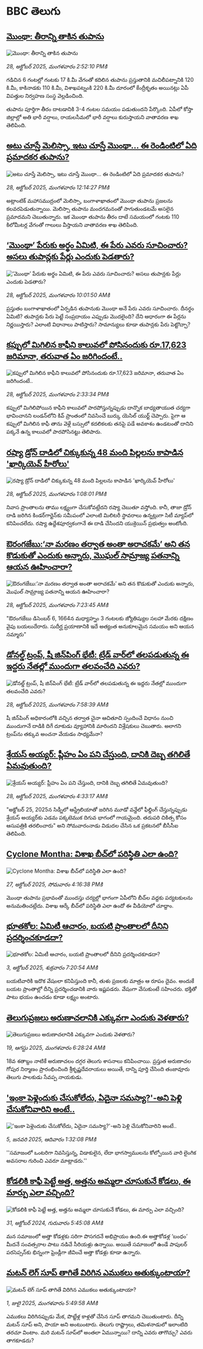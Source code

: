 # BBC తెలుగు## [మొంథా: తీరాన్ని తాకిన తుపాను](https://www.bbc.com/telugu/articles/cglgzrz1dx2o?at_medium=RSS&at_campaign=rss?at_campaign=githubrss)![మొంథా: తీరాన్ని తాకిన తుపాను](https://ichef.bbci.co.uk/ace/ws/240/cpsprodpb/6339/live/7efaac90-b40c-11f0-b2a1-6f537f66f9aa.jpg)_28, అక్టోబర్ 2025, మంగళవారం 2:52:10 PMకి_గడిచిన 6 గంటల్లో గంటకు 17 కి.మీ వేగంతో కదిలిన తుపాను ప్రస్తుతానికి మచిలీపట్నానికి 120 కి.మీ, కాకినాడకు 110 కి.మీ, విశాఖపట్నంకి 220 కి.మీ దూరంలో కేంద్రీకృతం అయినట్లు ఏపీ విపత్తుల నిర్వహణ సంస్థ వెల్లడించింది.

తుపాను పూర్తిగా తీరం దాటడానికి 3-4 గంటల సమయం పడుతుందని పేర్కొంది. ఏపీలో కోస్తా జిల్లాల్లో అతి భారీ వర్షాలు, రాయలసీమలో భారీ వర్షాలు కురుస్తాయని వాతావరణ శాఖ తెలిపింది.## [అటు చూస్తే మెలిస్సా, ఇటు చూస్తే మొంథా... ఈ రెండింటిలో ఏది ప్రమాదకర తుపాను?  ](https://www.bbc.com/telugu/articles/cpd2jnq7223o?at_medium=RSS&at_campaign=rss?at_campaign=githubrss)![అటు చూస్తే మెలిస్సా, ఇటు చూస్తే మొంథా... ఈ రెండింటిలో ఏది ప్రమాదకర తుపాను?  ](https://ichef.bbci.co.uk/ace/ws/240/cpsprodpb/a05f/live/51c7f990-b3e8-11f0-ba75-093eca1ac29b.jpg)_28, అక్టోబర్ 2025, మంగళవారం 12:14:27 PMకి_అట్లాంటిక్ మహాసముద్రంలో మెలిస్సా, బంగాళాఖాతంలో మొంథా తుపాను ప్రజలను కలవరపెడుతున్నాయి. మెలిస్సా తుపాను మందగమనంతో సాగుతుండటమే అసలైన ప్రమాదమని చెబుతున్నారు. ఇక మొంథా తుపాను తీరం దాటే సమయంలో గంటకు 110 కిలోమీటర్ల వేగంతో గాలులు వీస్తాయని వాతావరణ శాఖ తెలిపింది.## [‘మొంథా’ పేరుకు అర్థం ఏమిటి, ఈ పేరు ఎవరు సూచించారు? అసలు తుపాన్లకు పేర్లు ఎందుకు పెడతారు? ](https://www.bbc.com/telugu/articles/cd67nv276x0o?at_medium=RSS&at_campaign=rss?at_campaign=githubrss)![‘మొంథా’ పేరుకు అర్థం ఏమిటి, ఈ పేరు ఎవరు సూచించారు? అసలు తుపాన్లకు పేర్లు ఎందుకు పెడతారు? ](https://ichef.bbci.co.uk/ace/ws/240/cpsprodpb/32db/live/ad9131c0-b3e2-11f0-aa13-0b0479f6f42a.jpg)_28, అక్టోబర్ 2025, మంగళవారం 10:01:50 AMకి_ప్రస్తుతం బంగాళాఖాతంలో ఏర్పడిన తుపానుకు మొంథా అనే పేరు ఎవరు సూచించారు. దీనర్థం ఏమిటి? తుపాన్లకు పేరు పెట్టే సంప్రదాయం ఎప్పుడు మొదలైంది? దేని ఆధారంగా ఈ పేర్లను నిర్ణయిస్తారు? ఎలాంటి విధానాలు పాటిస్తారు? సామాన్యులు కూడా తుపాన్లకు పేరు పెట్టొచ్చా?## [కప్పులో మిగిలిన కాఫీని కాలువలో పోసినందుకు  రూ.17,623 జరిమానా, తరువాత ఏం జరిగిందంటే..](https://www.bbc.com/telugu/articles/c24lz1311zpo?at_medium=RSS&at_campaign=rss?at_campaign=githubrss)![కప్పులో మిగిలిన కాఫీని కాలువలో పోసినందుకు  రూ.17,623 జరిమానా, తరువాత ఏం జరిగిందంటే..](https://ichef.bbci.co.uk/ace/ws/240/cpsprodpb/c175/live/e207bf00-b405-11f0-b2a1-6f537f66f9aa.jpg)_28, అక్టోబర్ 2025, మంగళవారం 2:33:34 PMకి_కప్పులో మిగిలిపోయిన కాఫీని కాలువలో పారపోస్తున్నప్పుడు దాన్నొక బాధ్యతాయుత చర్యగా భావించానని లండన్‌లోని కివ్ ప్రాంతంలో నివసించే బుర్కు యెసిల్ యుర్ట్ చెప్పారు. పైగా ఆ కప్పులో మిగిలిన కాఫీ తాను వెళ్లే  బస్సులో కదలికలకు తనపై పడే అవకాశం ఉండటంతో దానిని పక్కనే ఉన్న కాలువలో పారపోసినట్టు తెలిపారు.## [రష్యా డ్రోన్ దాడిలో చిక్కుకున్న 48 మంది పిల్లలను కాపాడిన 'ఖార్కియెవ్ హీరోలు'](https://www.bbc.com/telugu/articles/ckg460p55zko?at_medium=RSS&at_campaign=rss?at_campaign=githubrss)![రష్యా డ్రోన్ దాడిలో చిక్కుకున్న 48 మంది పిల్లలను కాపాడిన 'ఖార్కియెవ్ హీరోలు'](https://ichef.bbci.co.uk/ace/ws/240/cpsprodpb/94a9/live/3d561aa0-b27b-11f0-b2a1-6f537f66f9aa.jpg)_28, అక్టోబర్ 2025, మంగళవారం 1:08:01 PMకి_నివాస ప్రాంతాలను తాము లక్ష్యంగా చేసుకోవట్లేదని రష్యా చెబుతూ వస్తోంది. కానీ, తాజా డ్రోన్ దాడి జరిగిన కిండర్‌గార్టెన్‌కు సమీపంలో ఎలాంటి మిలిటరీ స్థావరాలు ఉన్నట్లుగా సిటీ మ్యాప్‌లో కనిపించలేదు. రష్యా ఉద్దేశపూర్వకంగానే ఈ దాడి చేసిందని యుక్రెయిన్ ప్రభుత్వం అంటోంది.## [ఔరంగజేబు:‘నా మరణం తర్వాత అంతా అరాచకమే’ అని తన కొడుకుతో ఎందుకు అన్నారు, మొఘల్ సామ్రాజ్య పతనాన్ని ఆయన ఊహించారా?](https://www.bbc.com/telugu/articles/cx2dp9gr4dro?at_medium=RSS&at_campaign=rss?at_campaign=githubrss)![ఔరంగజేబు:‘నా మరణం తర్వాత అంతా అరాచకమే’ అని తన కొడుకుతో ఎందుకు అన్నారు, మొఘల్ సామ్రాజ్య పతనాన్ని ఆయన ఊహించారా?](https://ichef.bbci.co.uk/ace/ws/240/cpsprodpb/168a/live/4aa8a900-b3c2-11f0-b2a1-6f537f66f9aa.jpg)_28, అక్టోబర్ 2025, మంగళవారం 7:23:45 AMకి_"ఔరంగజేబు డిసెంబర్ 6, 1664న మధ్యాహ్నం 3 గంటలకు జ్యోతిష్యుల సలహా మేరకు దక్షిణం వైపు బయలుదేరారు. సుదీర్ఘ ప్రయాణానికి ఇదే అత్యంత అనుకూలమైన సమయం అని ఆయన నమ్మారు"## [డోనల్డ్ ట్రంప్, షీ జిన్‌పింగ్ భేటీ: ట్రేడ్ వార్‌లో తలపడుతున్న ఈ ఇద్దరు నేతల్లో ముందుగా తలవంచేది ఎవరు?](https://www.bbc.com/telugu/articles/crl201r7y3wo?at_medium=RSS&at_campaign=rss?at_campaign=githubrss)![డోనల్డ్ ట్రంప్, షీ జిన్‌పింగ్ భేటీ: ట్రేడ్ వార్‌లో తలపడుతున్న ఈ ఇద్దరు నేతల్లో ముందుగా తలవంచేది ఎవరు?](https://ichef.bbci.co.uk/ace/ws/240/cpsprodpb/2d3b/live/43166870-b346-11f0-b756-a1a358bb702d.jpg)_28, అక్టోబర్ 2025, మంగళవారం 7:58:39 AMకి_షీ జిన్‌పింగ్ అధికారంలోకి వచ్చిన తర్వాత చైనా ఆచితూచి స్పందించే విధానం నుంచి ముందుగానే దాడికి దిగే దూకుడు వ్యూహానికి మారిందని విశ్లేషకులు చెబుతారు. అలాగని ట్రంప్‌ను తక్కువ అంచనా వేయడం సాధ్యమేనా?## [శ్రేయస్ అయ్యర్‌: ప్లీహం ఏం పని చేస్తుంది, దానికి దెబ్బ తగిలితే ఏమవుతుంది?](https://www.bbc.com/telugu/articles/cgjdg3296n2o?at_medium=RSS&at_campaign=rss?at_campaign=githubrss)![శ్రేయస్ అయ్యర్‌: ప్లీహం ఏం పని చేస్తుంది, దానికి దెబ్బ తగిలితే ఏమవుతుంది?](https://ichef.bbci.co.uk/ace/ws/240/cpsprodpb/3577/live/e3a68e70-b3a3-11f0-aa13-0b0479f6f42a.jpg)_28, అక్టోబర్ 2025, మంగళవారం 4:33:17 AMకి_"అక్టోబర్ 25, 2025న సిడ్నీలో ఆస్ట్రేలియాతో జరిగిన మూడో వన్డేలో ఫీల్డింగ్ చేస్తున్నప్పుడు శ్రేయస్ అయ్యర్‌కు ఎడమ పక్కటెముక దిగువ భాగంలో గాయమైంది. తదుపరి చికిత్స కోసం ఆసుపత్రికి తరలించారు" అని సోమవారంనాడు విడుదల చేసిన ఒక ప్రకటనలో బీసీసీఐ తెలిపింది.## [Cyclone Montha: విశాఖ బీచ్‌లో పరిస్థితి ఎలా ఉంది? ](https://www.bbc.com/telugu/articles/c205ndwp361o?at_medium=RSS&at_campaign=rss?at_campaign=githubrss)![Cyclone Montha: విశాఖ బీచ్‌లో పరిస్థితి ఎలా ఉంది? ](https://ichef.bbci.co.uk/ace/ws/240/cpsprodpb/fd7d/live/3a68a450-b34f-11f0-b2a1-6f537f66f9aa.png)_27, అక్టోబర్ 2025, సోమవారం 4:16:38 PMకి_మొంథా తుపాను ప్రభావంతో ముందస్తు చర్యల్లో భాగంగా ఏపీలోని బీచ్‌ల వద్దకు పర్యటకులను అనుమతించట్లేదు. విశాఖ ఆర్కే బీచ్‌లో పరిస్థితి ఎలా ఉందో ఈ వీడియోలో చూద్దాం.## [భూతకోల: ఏమిటీ ఆచారం, బయటి ప్రాంతాలలో దీనిని ప్రదర్శించకూడదా?](https://www.bbc.com/telugu/articles/cr5qjnvzg7no?at_medium=RSS&at_campaign=rss?at_campaign=githubrss)![భూతకోల: ఏమిటీ ఆచారం, బయటి ప్రాంతాలలో దీనిని ప్రదర్శించకూడదా?](https://ichef.bbci.co.uk/ace/ws/240/cpsprodpb/c56a/live/c8838e90-9f8f-11f0-b741-177e3e2c2fc7.jpg)_3, అక్టోబర్ 2025, శుక్రవారం 7:20:54 AMకి_బయటివారికి ఇదొక వేషంలా కనిపిస్తుంది కానీ, తుళు ప్రజలకు మాత్రం ఆ రూపం దైవం. అందుకే బయట ప్రాంతాల్లో దీన్ని ప్రదర్శించడానికి వారు ఇష్టపడరు. వేషంగా వేసుకుంటే సహించరు. భక్తితో పాటు భయం ఉంచడం కూడా లక్ష్యం అంటారు.## [తెలుగుప్రజలు అరుణాచలానికి ఎక్కువగా ఎందుకు వెళతారు?](https://www.bbc.com/telugu/articles/c8jp32zrzxpo?at_medium=RSS&at_campaign=rss?at_campaign=githubrss)![తెలుగుప్రజలు అరుణాచలానికి ఎక్కువగా ఎందుకు వెళతారు?](https://ichef.bbci.co.uk/ace/ws/240/cpsprodpb/cf2d/live/01932bf0-7d85-11f0-98a0-956f61945264.jpg)_19, ఆగస్టు 2025, మంగళవారం 6:28:24 AMకి_18వ శతాబ్దం నాటికే అరుణాచలం దగ్గర తెలుగు శాసనాలు కనిపించాయి. ప్రస్తుత అరుణాచల గోపుర నిర్మాణం ప్రారంభించింది శ్రీకృష్ణదేవరాయలు అయితే, దాన్ని పూర్తి చేసింది తంజావూరు తెలుగు పాలకుడు సేవప్ప నాయకుడు.## ['ఇంకా పెళ్లెందుకు చేసుకోలేదు, ఏదైనా సమస్యా?'-అని పెళ్లి చేసుకోనివారిని అంటే..](https://www.bbc.com/telugu/articles/cgq1w3lz7yyo?at_medium=RSS&at_campaign=rss?at_campaign=githubrss)!['ఇంకా పెళ్లెందుకు చేసుకోలేదు, ఏదైనా సమస్యా?'-అని పెళ్లి చేసుకోనివారిని అంటే..](https://ichef.bbci.co.uk/ace/ws/240/cpsprodpb/f6de/live/72c94a60-cb3e-11ef-87df-d575b9a434a4.jpg)_5, జనవరి 2025, ఆదివారం 1:32:08 PMకి_''సమాజంలో ఒంటరిగా నివసిస్తున్న, విడాకులైన, లేదా భాగస్వాములను కోల్పోయిన వారి లైంగిక అవసరాల గురించి ఎవరూ మాట్లాడరు.''## [కోడలికి కాఫీ పెట్టే అత్త, అత్తను అమ్మలా చూసుకునే కోడలు, ఈ మార్పు ఎలా వచ్చింది?](https://www.bbc.com/telugu/articles/c1l41zl8el2o?at_medium=RSS&at_campaign=rss?at_campaign=githubrss)![కోడలికి కాఫీ పెట్టే అత్త, అత్తను అమ్మలా చూసుకునే కోడలు, ఈ మార్పు ఎలా వచ్చింది?](https://ichef.bbci.co.uk/ace/ws/240/cpsprodpb/2b61/live/9176a6d0-8b0e-11ef-a81b-b1eda9741da3.jpg)_31, అక్టోబర్ 2024, గురువారం 5:45:08 AMకి_మన సమాజంలో అత్తా కోడళ్లకు సరిగా పొసగదనే అభిప్రాయం ఉంది.ఈ అత్తాకోడళ్ల ‘బంధం’ మీదనే సంవత్సరాల పాటు నడిచే సీరియళ్లు ఉన్నాయి. అయితే సమాజంలో ఉండే పాపులర్ పరసెప్సన్‌కు భిన్నంగా ఫ్రెండ్లీగా జీవించే అత్తా కోడళ్లు కూడా ఉన్నారు.## [మటన్ లెగ్ సూప్ తాగితే విరిగిన ఎముకలు అతుక్కుంటాయా?](https://www.bbc.com/telugu/articles/c0l4g92j8kzo?at_medium=RSS&at_campaign=rss?at_campaign=githubrss)![మటన్ లెగ్ సూప్ తాగితే విరిగిన ఎముకలు అతుక్కుంటాయా?](https://ichef.bbci.co.uk/ace/ws/240/cpsprodpb/b31e/live/cce532c0-6d41-11f0-9462-bb509dc78127.jpg)_1, జులై 2025, మంగళవారం 5:49:58 AMకి_ఎముకలు విరిగినప్పుడు మేక, పొట్టేళ్ల కాళ్లతో చేసిన సూప్ తాగమని చెబుతుంటారు. దీన్ని మటన్ సూప్ అని, పాయా అని అంటుంటారు. తెలుగు రాష్ట్రాలు, తమిళనాడులో ఇలాంటిది తరచూ వింటాం. మరి మటన్ సూప్‌లో అంతలా ఏమున్నాయి? దాన్ని ఎవరు తాగొచ్చు? ఎవరు తాగకూడదు?